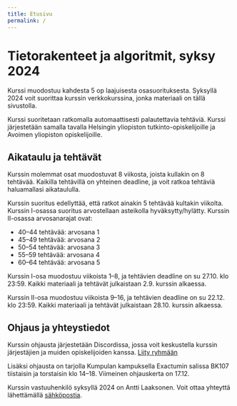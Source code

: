 ```yaml
---
title: Etusivu
permalink: /
---
```

    
# Tietorakenteet ja algoritmit, syksy 2024

Kurssi muodostuu kahdesta 5 op laajuisesta osasuorituksesta. Syksyllä 2024 voit suorittaa kurssin verkkokurssina, jonka materiaali on tällä sivustolla.

Kurssi suoritetaan ratkomalla automaattisesti palautettavia tehtäviä. Kurssi järjestetään samalla tavalla Helsingin yliopiston tutkinto-opiskelijoille ja Avoimen yliopiston opiskelijoille.

## Aikataulu ja tehtävät

Kurssin molemmat osat muodostuvat 8 viikosta, joista kullakin on 8 tehtävää. Kaikilla tehtävillä on yhteinen deadline, ja voit ratkoa tehtäviä haluamallasi aikataululla.

Kurssin suoritus edellyttää, että ratkot ainakin 5 tehtävää kultakin viikolta. Kurssin I-osassa suoritus arvostellaan asteikolla hyväksytty/hylätty. Kurssin II-osassa arvosanarajat ovat:

* 40–44 tehtävää: arvosana 1
* 45–49 tehtävää: arvosana 2
* 50–54 tehtävää: arvosana 3
* 55–59 tehtävää: arvosana 4
* 60–64 tehtävää: arvosana 5

Kurssin I-osa muodostuu viikoista 1–8, ja tehtävien deadline on su 27.10. klo 23:59. Kaikki materiaali ja tehtävät julkaistaan 2.9. kurssin alkaessa.

Kurssin II-osa muodostuu viikoista 9–16, ja tehtävien deadline on su 22.12. klo 23:59. Kaikki materiaali ja tehtävät julkaistaan 28.10. kurssin alkaessa.

## Ohjaus ja yhteystiedot

Kurssin ohjausta järjestetään Discordissa, jossa voit keskustella kurssin järjestäjien ja muiden opiskelijoiden kanssa. [Liity ryhmään](https://study.cs.helsinki.fi/discord/join/tira)

Lisäksi ohjausta on tarjolla Kumpulan kampuksella Exactumin salissa BK107 tiistaisin ja torstaisin klo 14–18. Viimeinen ohjauskerta on 17.12.

Kurssin vastuuhenkilö syksyllä 2024 on Antti Laaksonen. Voit ottaa yhteyttä lähettämällä [sähköpostia](mailto:ahslaaks@cs.helsinki.fi).
